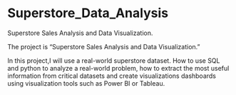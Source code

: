 # Superstore_Data_Analysis
Superstore Sales Analysis and Data Visualization.

The project is “Superstore Sales Analysis and Data Visualization.”

In this project,I will use a real-world superstore dataset. How to use SQL and python to analyze a real-world problem, how to extract the most useful information from critical datasets and create visualizations dashboards using visualization tools such as Power BI or Tableau.
